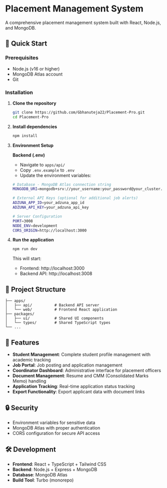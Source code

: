 # Placement Management System

A comprehensive placement management system built with React, Node.js, and MongoDB.

## 🚀 Quick Start

### Prerequisites
- Node.js (v16 or higher)
- MongoDB Atlas account
- Git

### Installation

1. **Clone the repository**
   ```bash
   git clone https://github.com/Gbhanuteja22/Placement-Pro.git
   cd Placement-Pro
   ```

2. **Install dependencies**
   ```bash
   npm install
   ```

3. **Environment Setup**
   
   **Backend (.env)**
   - Navigate to `apps/api/`
   - Copy `.env.example` to `.env`
   - Update the environment variables:
   
   ```bash
   # Database - MongoDB Atlas connection string
   MONGODB_URI=mongodb+srv://your_username:your_password@your_cluster.mongodb.net/placement_management?retryWrites=true&w=majority
   
   # External API Keys (optional for additional job alerts)
   ADZUNA_APP_ID=your_adzuna_app_id
   ADZUNA_API_KEY=your_adzuna_api_key
   
   # Server Configuration
   PORT=3008
   NODE_ENV=development
   CORS_ORIGIN=http://localhost:3000
   ```

4. **Run the application**
   ```bash
   npm run dev
   ```

   This will start:
   - Frontend: http://localhost:3000
   - Backend API: http://localhost:3008

## 📁 Project Structure

```
├── apps/
│   ├── api/          # Backend API server
│   └── web/          # Frontend React application
├── packages/
│   ├── ui/           # Shared UI components
│   └── types/        # Shared TypeScript types
└── ...
```

## 🔧 Features

- **Student Management**: Complete student profile management with academic tracking
- **Job Portal**: Job posting and application management
- **Coordinator Dashboard**: Administrative interface for placement officers
- **Document Management**: Resume and CMM (Consolidated Marks Memo) handling
- **Application Tracking**: Real-time application status tracking
- **Export Functionality**: Export applicant data with document links

## 🔒 Security

- Environment variables for sensitive data
- MongoDB Atlas with proper authentication
- CORS configuration for secure API access

## 🛠 Development

- **Frontend**: React + TypeScript + Tailwind CSS
- **Backend**: Node.js + Express + MongoDB
- **Database**: MongoDB Atlas
- **Build Tool**: Turbo (monorepo)
